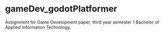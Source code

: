 # gameDev_godotPlatformer
Assignment for Game Development paper, third year semester 1 Bachelor of Applied Information Technology. 
